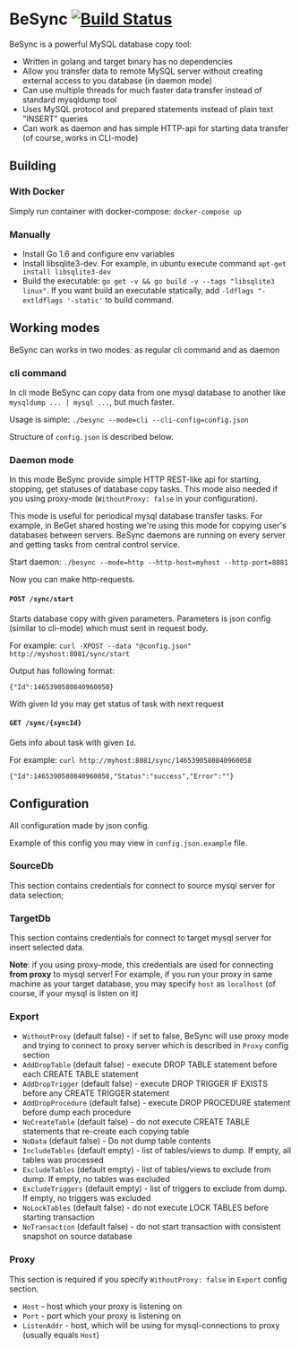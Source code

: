 # BeSync [![Build Status](https://travis-ci.org/LTD-Beget/besync.svg?branch=master)](https://travis-ci.org/LTD-Beget/besync)
BeSync is a powerful MySQL database copy tool:

- Written in golang and target binary has no dependencies
- Allow you transfer data to remote MySQL server without creating external access to you database (in daemon mode)
- Can use multiple threads for much faster data transfer instead of standard mysqldump tool
- Uses MySQL protocol and prepared statements instead of plain text "INSERT" queries
- Can work as daemon and has simple HTTP-api for starting data transfer (of course, works in CLI-mode)


## Building
### With Docker
Simply run container with docker-compose: `docker-compose up`

### Manually
- Install Go 1.6 and configure env variables
- Install libsqlite3-dev. For example, in ubuntu execute command `apt-get install libsqlite3-dev`
- Build the executable: `go get -v && go build -v --tags "libsqlite3 linux"`. If you want build an executable statically, add `-ldflags "-extldflags '-static'` to build command.

## Working modes
BeSync can works in two modes: as regular cli command and as daemon

### cli command
In cli mode BeSync can copy data from one mysql database to another like `mysqldump ... | mysql ...`, but much faster.

Usage is simple:
`./besync --mode=cli --cli-config=config.json`

Structure of `config.json` is described below.

### Daemon mode
In this mode BeSync provide simple HTTP REST-like api for starting, stopping, get statuses of database copy tasks.
This mode also needed if you using proxy-mode (`WithoutProxy: false` in your configuration).

This mode is useful for periodical mysql database transfer tasks. For example, in BeGet shared hosting we're using this mode
for copying user's databases between servers. BeSync daemons are running on every server and getting tasks from central control service.

Start daemon:
`./besync --mode=http --http-host=myhost --http-port=8081`

Now you can make http-requests.

#### `POST /sync/start`
Starts database copy with given parameters.
Parameters is json config (similar to cli-mode) which must sent in request body.

For example: `curl -XPOST --data "@config.json" http://myshost:8081/sync/start`

Output has following format:
```
{"Id":1465390580840960058}
```

With given Id you may get status of task with next request

#### `GET /sync/{syncId}`
Gets info about task with given `Id`.

For example: `curl http://myhost:8081/sync/1465390580840960058`
```
{"Id":1465390580840960058,"Status":"success","Error":""}
```

## Configuration
All configuration made by json config.

Example of this config you may view in `config.json.example` file.

### SourceDb
This section contains credentials for connect to source mysql server for data selection;

### TargetDb
This section contains credentials for connect to target mysql server for insert selected data.

**Note**: if you using proxy-mode, this credentials are used for connecting **from proxy** to mysql server!
For example, if you run your proxy in same machine as your target database,
you may specify `host` as `localhost` (of course, if your mysql is listen on it)

### Export
- `WithoutProxy` (default false) - if set to false,
BeSync will use proxy mode and trying to connect to proxy server which is described in `Proxy` config section
- `AddDropTable` (default false) - execute DROP TABLE statement before each CREATE TABLE statement
- `AddDropTrigger` (default false) - execute DROP TRIGGER IF EXISTS before any CREATE TRIGGER statement
- `AddDropProcedure` (default false) - execute DROP PROCEDURE statement before dump each procedure
- `NoCreateTable` (default false) - do not execute CREATE TABLE statements that re-create each copying table
- `NoData` (default false) - Do not dump table contents
- `IncludeTables` (default empty) - list of tables/views to dump. If empty, all tables was processed
- `ExcludeTables` (default empty) - list of tables/views to exclude from dump. If empty, no tables was excluded
- `ExcludeTriggers` (default empty) - list of triggers to exclude from dump. If empty, no triggers was excluded
- `NoLockTables` (default false) - do not execute LOCK TABLES before starting transaction
- `NoTransaction` (default false) - do not start transaction with consistent snapshot on source database

### Proxy
This section is required if you specify `WithoutProxy: false` in `Export` config section.

- `Host` - host which your proxy is listening on
- `Port` - port which your proxy is listening on
- `ListenAddr` - host, which will be using for mysql-connections to proxy (usually equals `Host`)

